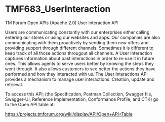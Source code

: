 # TMF683_UserInteraction
TM Forum Open APIs (Apache 2.0) User Interaction API

Users are communicating constantly with our enterprises either calling, entering our stores 
or using our websites and apps. Our companies are also communicating with them proactively by 
sending them new offers and providing support through different channels. Sometimes it is 
different to keep track of all those actions througout all channels. A User Interaction 
captures information about past interactions in order to re-use it in future ones. This allows 
agents to serve users better by knowing the steps they went through. It also allows 
customers to see better the actions they have performed and how they interacted with us. The 
User Interactions API provides a mechanism to manage user interactions. Creation, update and 
retrieval.

To access this API; (the Specification, Postman Collection, Swagger file, Swagger-UI, Reference
Implementation, Conformance Profile, and CTK) go to the Open API table at:

https://projects.tmforum.org/wiki/display/API/Open+API+Table
